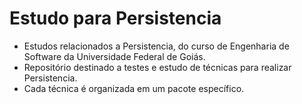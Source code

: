 # Estudo para Persistencia

* Estudos relacionados a Persistencia, do curso de Engenharia de Software da Universidade Federal de Goiás.  
* Repositório destinado a testes e estudo de técnicas para realizar Persistencia.
* Cada técnica é organizada em um pacote específico.
